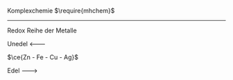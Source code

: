 Komplexchemie $\require{mhchem}$

---

Redox Reihe der Metalle

Unedel
<---

$\ce{Zn - Fe - Cu - Ag}$

Edel
--->